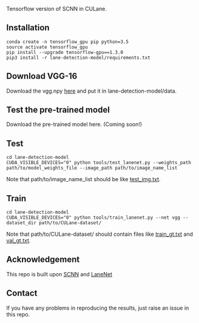 Tensorflow version of SCNN in CULane.

## Installation
    conda create -n tensorflow_gpu pip python=3.5
    source activate tensorflow_gpu
    pip install --upgrade tensorflow-gpu==1.3.0
    pip3 install -r lane-detection-model/requirements.txt 

## Download VGG-16
Download the vgg.npy [here](https://github.com/machrisaa/tensorflow-vgg) and put it in lane-detection-model/data.

## Test the pre-trained model
Download the pre-trained model here. (Coming soon!)

## Test
    cd lane-detection-model
    CUDA_VISIBLE_DEVICES="0" python tools/test_lanenet.py --weights_path path/to/model_weights_file --image_path path/to/image_name_list

Note that path/to/image_name_list should be like [test_img.txt](./lane-detection-model/demo_file/test_img.txt).

## Train
    cd lane-detection-model
    CUDA_VISIBLE_DEVICES="0" python tools/train_lanenet.py --net vgg --dataset_dir path/to/CULane-dataset/

Note that path/to/CULane-dataset/ should contain files like [train_gt.txt](./lane-detection-model/demo_file/train_gt.txt) and [val_gt.txt](./lane-detection-model/demo_file/train_gt.txt).

## Acknowledgement
This repo is built upon [SCNN](https://github.com/XingangPan/SCNN) and [LaneNet](https://github.com/MaybeShewill-CV/lanenet-lane-detection)

## Contact
If you have any problems in reproducing the results, just raise an issue in this repo.
